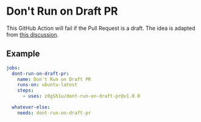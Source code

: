 # Don't Run on Draft PR

This GitHub Action will fail if the Pull Request is a draft. The idea is adapted from [this discussion](https://github.com/orgs/community/discussions/25722#discussioncomment-3248921).

## Example

```yaml
jobs:
  dont-run-on-draft-pr:
    name: Don't Run on Draft PR
    runs-on: ubuntu-latest
    steps:
      - uses: z0gSh1u/dont-run-on-draft-pr@v1.0.0

  whatever-else:
    needs: dont-run-on-draft-pr
```
